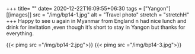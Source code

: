 +++
title= ""
date= 2020-12-22T16:09:55+06:30
tags  = ["Yangon"]
[[images]]
  src  = "/img/bp14-1.jpg"
  alt  = "Travel photo"
  stretch = "stretchH"
+++
Happy to see u again in Myanmar from England n had nice lunch and drink for invitation ,even though it’s short to stay in Yangon but thanks for everything.

<!--more-->
{{< pimg src ="/img/bp14-2.jpg">}}
{{< pimg src ="/img/bp14-3.jpg">}}
